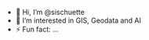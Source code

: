 - 👋 Hi, I’m @sischuette
- 👀 I’m interested in GIS, Geodata and AI
- ⚡ Fun fact: ...

<!---
sischuette/sischuette is a ✨ special ✨ repository because its `README.md` (this file) appears on your GitHub profile.
You can click the Preview link to take a look at your changes.
--->
